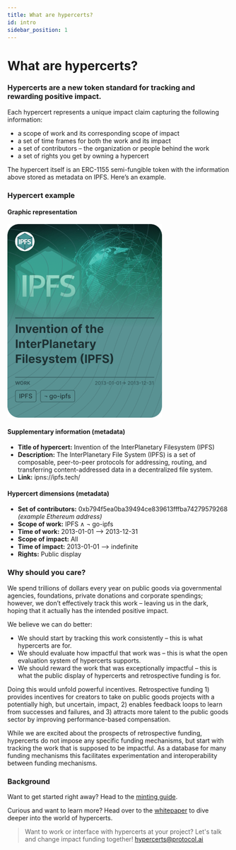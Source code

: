 ```yaml
---
title: What are hypercerts?
id: intro
sidebar_position: 1
---
```


# What are hypercerts?

### Hypercerts are a new token standard for tracking and rewarding positive impact.

Each hypercert represents a unique impact claim capturing the following information:
- a scope of work and its corresponding scope of impact
- a set of time frames for both the work and its impact
- a set of contributors – the organization or people behind the work
- a set of rights you get by owning a hypercert

The hypercert itself is an ERC-1155 semi-fungible token with the information above stored as metadata on IPFS. Here’s an example.

### Hypercert example
#### Graphic representation
![hypercert design example](../static/img/hypercert_example.png)

#### Supplementary information (metadata)
- **Title of hypercert:** Invention of the InterPlanetary Filesystem (IPFS)
- **Description:** The InterPlanetary File System (IPFS) is a set of composable, peer-to-peer protocols for addressing, routing, and transferring content-addressed data in a decentralized file system.
- **Link:** ipns://ipfs.tech/

#### Hypercert dimensions (metadata)
- **Set of contributors:** 0xb794f5ea0ba39494ce839613fffba74279579268 *(example Ethereum address)*
- **Scope of work:** IPFS ∧ ¬ go-ipfs
- **Time of work:** 2013-01-01 --> 2013-12-31
- **Scope of impact:** All
- **Time of impact:** 2013-01-01 --> indefinite
- **Rights:** Public display

### Why should you care?
We spend trillions of dollars every year on public goods via governmental agencies, foundations, private donations and corporate spendings; however, we don’t effectively track this work – leaving us in the dark, hoping that it actually has the intended positive impact.

We believe we can do better:

- We should start by tracking this work consistently – this is what hypercerts are for.
- We should evaluate how impactful that work was – this is what the open evaluation system of hypercerts supports.
- We should reward the work that was exceptionally impactful – this is what the public display of hypercerts and retrospective funding is for.

Doing this would unfold powerful incentives. Retrospective funding 1) provides incentives for creators to take on public goods projects with a potentially high, but uncertain, impact, 2) enables feedback loops to learn from successes and failures, and 3) attracts more talent to the public goods sector by improving performance-based compensation.

While we are excited about the prospects of retrospective funding, hypercerts do not impose any specific funding mechanisms, but start with tracking the work that is supposed to be impactful. As a database for many funding mechanisms this facilitates experimentation and interoperability between funding mechanisms.

### Background
Want to get started right away? Head to the [minting guide](minting-guide/index.md).

Curious and want to learn more? Head over to the [whitepaper](whitepaper/index.md) to dive deeper into the world of hypercerts.

> Want to work or interface with hypercerts at your project? Let's talk and change impact funding together!
[hypercerts@protocol.ai](mailto:hypercerts@protocol.ai)
